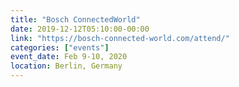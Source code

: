 ```yaml
---
title: "Bosch ConnectedWorld"
date: 2019-12-12T05:10:00-00:00
link: "https://bosch-connected-world.com/attend/"
categories: ["events"]
event_date: Feb 9-10, 2020
location: Berlin, Germany
---
```


